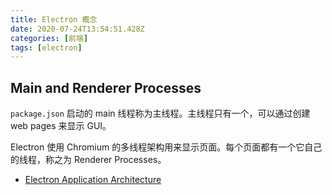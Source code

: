 ```yaml
---
title: Electron 概念
date: 2020-07-24T13:54:51.428Z
categories: [前端]
tags: [electron]
---
```


## Main and Renderer Processes

`package.json` 启动的 main 线程称为主线程。主线程只有一个，可以通过创建 web pages 来显示 GUI。

Electron 使用 Chromium 的多线程架构用来显示页面。每个页面都有一个它自己的线程，称之为 Renderer Processes。



- [Electron Application Architecture
](https://www.electronjs.org/docs/tutorial/application-architecture)